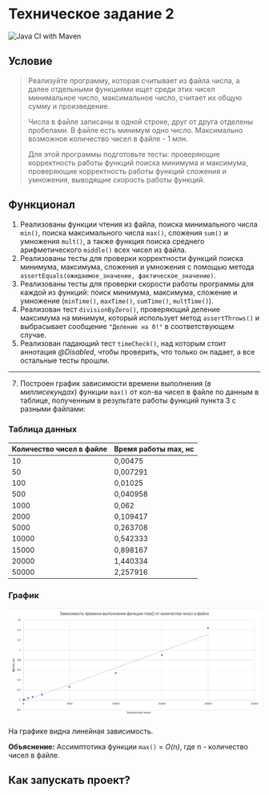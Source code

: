 # Техническое задание 2
![Java CI with Maven](https://github.com/vera-tkacheva/TZ2/actions/workflows/maven.yml/badge.svg)

## Условие
> Реализуйте программу, которая считывает из файла числа, а далее отдельными функциями ищет среди этих чисел минимальное число, максимальное число, считает их общую сумму и произведение.
> 
> Числа в файле записаны в одной строке, друг от друга отделены пробелами. В файле есть минимум одно число. Максимально возможное количество чисел в файле - 1 млн.
> 
> Для этой программы подготовьте тесты: проверяющие корректность работы функций поиска минимума и максимума, проверяющие корректность работы функций сложения и умножения, выводящие скорость работы функций.

## Функционал

1. Реализованы функции чтения из файла, поиска минимального числа `min()`, поиска максимального числа `max()`, сложения `sum()` и умножения `mult()`, а также функция поиска среднего арифметического `middle()` всех чисел из файла.
2. Реализованы тесты для проверки корректности функций поиска минимума, максимума, сложения и умножения с помощью метода `assertEquals(ожидаемое_значение, фактическое_значение)`.
3. Реализованы тесты для проверки скорости работы программы для каждой из функций: поиск минимума, максимума, сложение и умножение (`minTime()`, `maxTime()`, `sumTime()`, `multTime()`).
4. Реализован тест `divisionByZero()`, проверяющий деление максимума на минимум, который использует метод `assertThrows()` и выбрасывает сообщение `"Деление на 0!"` в соответствующем случае.
5. Реализован падающий тест `timeCheck()`, над которым стоит аннотация *@Disabled*, чтобы проверить, что только он падает, а все остальные тесты прошли.

-------
7. Построен график зависимости времени выполнения (*в миллисекундах*) функции `max()` от кол-ва чисел в файле по данным в таблице, полученным в результате работы функций пункта 3 с разными файлами:
### Таблица данных
| Количество чисел в файле | Время работы max, нс 
|:-------------------------|:--------------------
10	| 0,00475
50	| 0,007291
100	| 0,01025
500	| 0,040958
1000 | 0,062
2000 |	0,109417
5000 |	0,263708
10000	| 0,542333
15000	| 0,898167
20000	| 1,440334
50000 |	2,257916

### График

![график](graph.png)

На графике видна линейная зависимость. 

__Объяснение:__ Ассимптотика функции `max()` = *O(n)*, где n - количество чисел в файле. 


## Как запускать проект?
